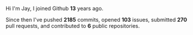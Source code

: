Hi I'm Jay, I joined Github **13** years ago.

Since then I've pushed **2185** commits, opened **103** issues, submitted **270** pull requests, and contributed to **6** public repositories.
